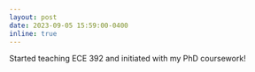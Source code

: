 ```yaml
---
layout: post
date: 2023-09-05 15:59:00-0400
inline: true
---
```


Started teaching ECE 392 and initiated with my PhD coursework!
